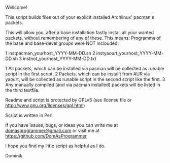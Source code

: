 Wellcome!

This script builds files out of your explicit installed Archlinux' pacman's packets.

This will allow you, after a base installation fastly install all your wanted packets, without remembering of any of these.
This means: Programms of the base and base-devel groups were NOT inclouded!

1 instpacman_yourhost_YYYY-MM-DD.sh
2 instyaourt_yourhost_YYYY-MM-DD.sh
3 instnot_yourhost_YYYY-MM-DD.txt

1 All packets, which can be installed via pacman will be collected as runable script in the first script.
2 Packets, which can be installt from AUR via yaourt, will be collected as runable script in the second script like the first.
3 Any manually compiled (and via pacman installed) packets will be listed in the third textfile.

Readme and script is protected by GPLv3 (see license file or http://www.gnu.org/licenses/gpl.html)

Script is written in Perl

If you have issues, bugs, or ideas you can write me at domasprogrammer@gmail.com or visit me at https://github.com/DomAsProgrammer

I hope you find my little script as helpful as I do.

Dominik
